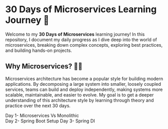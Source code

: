 

# 30 Days of Microservices Learning Journey 🚀

Welcome to my **30 Days of Microservices** learning journey! In this repository, I document my daily progress as I dive deep into the world of microservices, breaking down complex concepts, exploring best practices, and building hands-on projects.

## Why Microservices? 🧑‍💻

Microservices architecture has become a popular style for building modern applications. By decomposing a large system into smaller, loosely coupled services, teams can build and deploy independently, making systems more scalable, maintainable, and easier to evolve. My goal is to get a deeper understanding of this architecture style by learning through theory and practice over the next 30 days.

Day 1- Microservices Vs Monolithic </br>
Day 2- Spring Boot Setup
Day 3- Spring DI 
